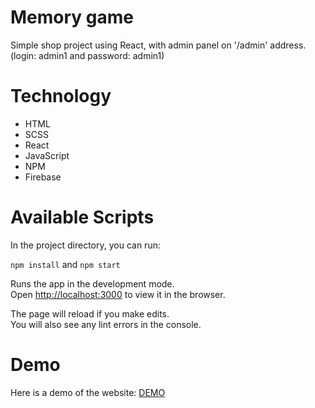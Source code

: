 # Memory game
Simple shop project using React, with admin panel on '/admin' address. (login: admin1 and password: admin1)

# Technology
- HTML
- SCSS
- React
- JavaScript
- NPM
- Firebase

# Available Scripts

In the project directory, you can run:

`npm install` and `npm start`

Runs the app in the development mode.\
Open [http://localhost:3000](http://localhost:3000) to view it in the browser.

The page will reload if you make edits.\
You will also see any lint errors in the console.

# Demo
Here is a demo of the website: [DEMO](https://memorycard-game-d38a6.web.app/)
